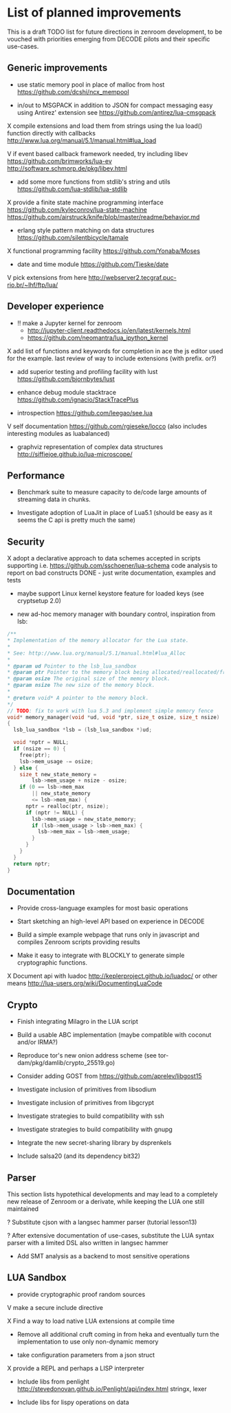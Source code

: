 # List of planned improvements

This is a draft TODO list for future directions in zenroom
development, to be vouched with priorities emerging from DECODE pilots
and their specific use-cases.


## Generic improvements

- use static memory pool in place of malloc from host
  https://github.com/dcshi/ncx_mempool

- in/out to MSGPACK in addition to JSON for compact messaging easy using
  Antirez' extension see https://github.com/antirez/lua-cmsgpack

X compile extensions and load them from strings using the lua load()
  function directly with callbacks
  http://www.lua.org/manual/5.1/manual.html#lua_load

V if event based callback framework needed, try including libev
  https://github.com/brimworks/lua-ev
  http://software.schmorp.de/pkg/libev.html

- add some more functions from stdlib's string and utils
  https://github.com/lua-stdlib/lua-stdlib

X provide a finite state machine programming interface
  https://github.com/kyleconroy/lua-state-machine
  https://github.com/airstruck/knife/blob/master/readme/behavior.md

- erlang style pattern matching on data structures
  https://github.com/silentbicycle/tamale

X functional programming facility
  https://github.com/Yonaba/Moses

- date and time module
  https://github.com/Tieske/date

V pick extensions from here
  http://webserver2.tecgraf.puc-rio.br/~lhf/ftp/lua/

## Developer experience

- !! make a Jupyter kernel for zenroom
  - http://jupyter-client.readthedocs.io/en/latest/kernels.html
  - https://github.com/neomantra/lua_ipython_kernel

X add list of functions and keywords for completion in ace
  the js editor used for the example. last review of way
  to include extensions (with prefix. or?)

- add superior testing and profiling facility with lust
  https://github.com/bjornbytes/lust

- enhance debug module stacktrace
  https://github.com/ignacio/StackTracePlus

- introspection
  https://github.com/leegao/see.lua

V self documentation
  https://github.com/rgieseke/locco
  (also includes interesting modules as luabalanced)

- graphviz representation of complex data structures
  http://siffiejoe.github.io/lua-microscope/

## Performance

- Benchmark suite to measure capacity to de/code large amounts of
  streaming data in chunks.

- Investigate adoption of LuaJit in place of Lua5.1
  (should be easy as it seems the C api is pretty much the same)

## Security

X adopt a declarative approach to data schemes accepted in scripts
  supporting i.e. https://github.com/sschoener/lua-schema
  code analysis to report on bad constructs
  DONE - just write documentation, examples and tests

- maybe support Linux kernel keystore feature for loaded keys
  (see cryptsetup 2.0)

- new ad-hoc memory manager with boundary control,
  inspiration from lsb:
```c
/**
* Implementation of the memory allocator for the Lua state.
*
* See: http://www.lua.org/manual/5.1/manual.html#lua_Alloc
*
* @param ud Pointer to the lsb_lua_sandbox
* @param ptr Pointer to the memory block being allocated/reallocated/freed.
* @param osize The original size of the memory block.
* @param nsize The new size of the memory block.
*
* @return void* A pointer to the memory block.
*/
// TODO: fix to work with lua 5.3 and implement simple memory fence
void* memory_manager(void *ud, void *ptr, size_t osize, size_t nsize)
{
  lsb_lua_sandbox *lsb = (lsb_lua_sandbox *)ud;

  void *nptr = NULL;
  if (nsize == 0) {
    free(ptr);
    lsb->mem_usage -= osize;
  } else {
    size_t new_state_memory =
        lsb->mem_usage + nsize - osize;
    if (0 == lsb->mem_max
        || new_state_memory
        <= lsb->mem_max) {
      nptr = realloc(ptr, nsize);
      if (nptr != NULL) {
        lsb->mem_usage = new_state_memory;
        if (lsb->mem_usage > lsb->mem_max) {
          lsb->mem_max = lsb->mem_usage;
        }
      }
    }
  }
  return nptr;
}
```

## Documentation

- Provide cross-language examples for most basic operations

- Start sketching an high-level API based on experience in DECODE

- Build a simple example webpage that runs only in javascript and
  compiles Zenroom scripts providing results

- Make it easy to integrate with BLOCKLY to generate simple
  cryptographic functions.

X Document api with luadoc http://keplerproject.github.io/luadoc/
  or other means http://lua-users.org/wiki/DocumentingLuaCode

## Crypto

- Finish integrating Milagro in the LUA script

- Build a usable ABC implementation (maybe compatible with coconut
  and/or IRMA?)

- Reproduce tor's new onion address scheme
  (see tor-dam/pkg/damlib/crypto_25519.go)

- Consider adding GOST from https://github.com/aprelev/libgost15

- Investigate inclusion of primitives from libsodium

- Investigate inclusion of primitives from libgcrypt

- Investigate strategies to build compatibility with ssh

- Investigate strategies to build compatibility with gnupg

- Integrate the new secret-sharing library by dsprenkels

- Include salsa20 (and its dependency bit32)

## Parser

This section lists hypotethical developments and may lead to a
completely new release of Zenroom or a derivate, while keeping the LUA
one still maintained

? Substitute cjson with a langsec hammer parser (tutorial lesson13)

? After extensive documentation of use-cases, substitute the LUA
  syntax parser with a limited DSL also written in langsec hammer

- Add SMT analysis as a backend to most sensitive operations

## LUA Sandbox

- provide cryptographic proof random sources

V make a secure include directive

X Find a way to load native LUA extensions at compile time

- Remove all additional cruft coming in from heka and eventually turn
  the implementation to use only non-dynamic memory

- take configuration parameters from a json struct

X provide a REPL and perhaps a LISP interpreter

- Include libs from penlight
  http://stevedonovan.github.io/Penlight/api/index.html stringx, lexer

- Include libs for lispy operations on data

